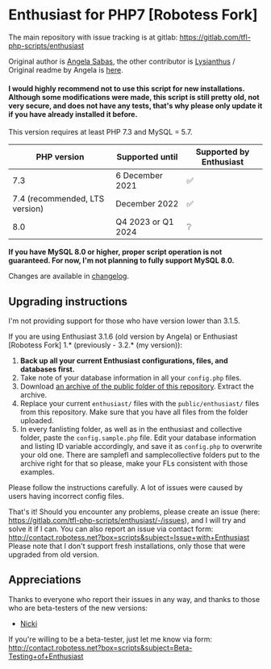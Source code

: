# Enthusiast for PHP7 [Robotess Fork]

The main repository with issue tracking is at gitlab: https://gitlab.com/tfl-php-scripts/enthusiast

Original author is [Angela Sabas](https://github.com/angelasabas/enthusiast), the other contributor is [Lysianthus](https://github.com/Lysianthus/enthusiast) / Original readme by Angela is [here](readme.txt).

#### I would highly recommend not to use this script for new installations. Although some modifications were made, this script is still pretty old, not very secure, and does not have any tests, that's why please only update it if you have already installed it before.

This version requires at least PHP 7.3 and MySQL = 5.7.

| PHP version | Supported until | Supported by Enthusiast |
|------------------------------------------|--------------------|-------------------------|
| 7.3 | 6 December 2021 | :white_check_mark: |
| 7.4 (recommended, LTS version) | December 2022 | :white_check_mark: |
| 8.0 | Q4 2023 or Q1 2024 | :grey_question: |

**If you have MySQL 8.0 or higher, proper script operation is not guaranteed. For now, I'm not planning to fully support MySQL 8.0.** 

Changes are available in [changelog](CHANGELOG.md).

## Upgrading instructions

I'm not providing support for those who have version lower than 3.1.5.

If you are using Enthusiast 3.1.6 (old version by Angela) or Enthusiast [Robotess Fork] 1.* (previously - 3.2.* (my version)):

1. **Back up all your current Enthusiast configurations, files, and databases first.**
2. Take note of your database information in all your `config.php` files.
3. Download [an archive of the public folder of this repository](https://gitlab.com/tfl-php-scripts/enthusiast/-/archive/master/enthusiast-master.zip?path=public). Extract the archive.
4. Replace your current `enthusiast/` files with the `public/enthusiast/` files from this repository. Make sure that you have all files from the folder uploaded.
5. In every fanlisting folder, as well as in the enthusiast and collective folder, paste the `config.sample.php` file. Edit your database information and listing ID variable accordingly, and save it as `config.php` to overwrite your old one. There are samplefl and samplecollective folders put to the archive right for that so please, make your FLs consistent with those examples. 

Please follow the instructions carefully. A lot of issues were caused by users having incorrect config files.

That's it! Should you encounter any problems, please create an issue (here: https://gitlab.com/tfl-php-scripts/enthusiast/-/issues), and I will try and solve it if I can. You can also report an issue via contact form: http://contact.robotess.net?box=scripts&subject=Issue+with+Enthusiast Please note that I don't support fresh installations, only those that were upgraded from old version.

## Appreciations
Thanks to everyone who report their issues in any way, and thanks to those who are beta-testers of the new versions:
* [Nicki](https://fanlistings.nickifaulk.com/)
 
If you're willing to be a beta-tester, just let me know via form: http://contact.robotess.net?box=scripts&subject=Beta-Testing+of+Enthusiast